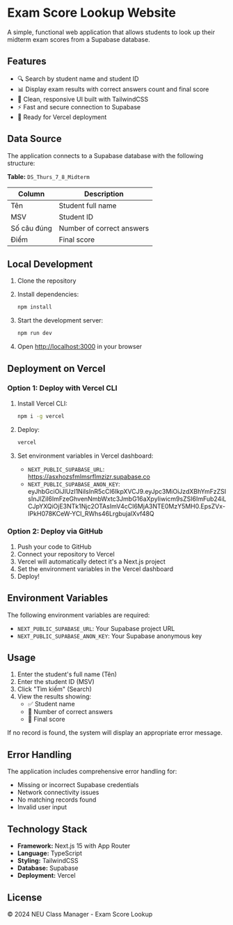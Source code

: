 # Exam Score Lookup Website

A simple, functional web application that allows students to look up their midterm exam scores from a Supabase database.

## Features

- 🔍 Search by student name and student ID
- 📊 Display exam results with correct answers count and final score
- 🎨 Clean, responsive UI built with TailwindCSS
- ⚡ Fast and secure connection to Supabase
- 🚀 Ready for Vercel deployment

## Data Source

The application connects to a Supabase database with the following structure:

**Table:** `DS_Thurs_7_8_Midterm`

| Column | Description |
|--------|-------------|
| Tên | Student full name |
| MSV | Student ID |
| Số câu đúng | Number of correct answers |
| Điểm | Final score |

## Local Development

1. Clone the repository
2. Install dependencies:
   ```bash
   npm install
   ```

3. Start the development server:
   ```bash
   npm run dev
   ```

4. Open [http://localhost:3000](http://localhost:3000) in your browser

## Deployment on Vercel

### Option 1: Deploy with Vercel CLI

1. Install Vercel CLI:
   ```bash
   npm i -g vercel
   ```

2. Deploy:
   ```bash
   vercel
   ```

3. Set environment variables in Vercel dashboard:
   - `NEXT_PUBLIC_SUPABASE_URL`: https://asxhozsfmlmsrflmzizr.supabase.co
   - `NEXT_PUBLIC_SUPABASE_ANON_KEY`: eyJhbGciOiJIUzI1NiIsInR5cCI6IkpXVCJ9.eyJpc3MiOiJzdXBhYmFzZSIsInJlZiI6ImFzeGhvenNmbWxtc3JmbG16aXpyIiwicm9sZSI6ImFub24iLCJpYXQiOjE3NTk1Njc2OTAsImV4cCI6MjA3NTE0MzY5MH0.EpsZVx-IPkH078KCeW-YCI_RWhs46LrgbujalXvf48Q

### Option 2: Deploy via GitHub

1. Push your code to GitHub
2. Connect your repository to Vercel
3. Vercel will automatically detect it's a Next.js project
4. Set the environment variables in the Vercel dashboard
5. Deploy!

## Environment Variables

The following environment variables are required:

- `NEXT_PUBLIC_SUPABASE_URL`: Your Supabase project URL
- `NEXT_PUBLIC_SUPABASE_ANON_KEY`: Your Supabase anonymous key

## Usage

1. Enter the student's full name (Tên)
2. Enter the student ID (MSV)
3. Click "Tìm kiếm" (Search)
4. View the results showing:
   - ✅ Student name
   - 🎯 Number of correct answers
   - 🧾 Final score

If no record is found, the system will display an appropriate error message.

## Error Handling

The application includes comprehensive error handling for:
- Missing or incorrect Supabase credentials
- Network connectivity issues
- No matching records found
- Invalid user input

## Technology Stack

- **Framework:** Next.js 15 with App Router
- **Language:** TypeScript
- **Styling:** TailwindCSS
- **Database:** Supabase
- **Deployment:** Vercel

## License

© 2024 NEU Class Manager - Exam Score Lookup